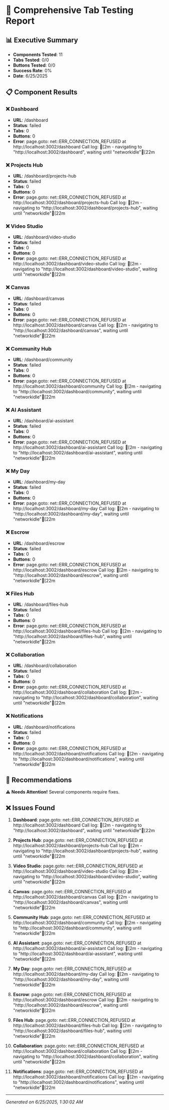 # 🎯 Comprehensive Tab Testing Report

## 📊 Executive Summary

- **Components Tested**: 11
- **Tabs Tested**: 0/0
- **Buttons Tested**: 0/0
- **Success Rate**: 0%
- **Date**: 6/25/2025

## 📋 Component Results

### ❌ Dashboard
- **URL**: /dashboard
- **Status**: failed
- **Tabs**: 0
- **Buttons**: 0
- **Error**: page.goto: net::ERR_CONNECTION_REFUSED at http://localhost:3002/dashboard
Call log:
[2m  - navigating to "http://localhost:3002/dashboard", waiting until "networkidle"[22m


### ❌ Projects Hub
- **URL**: /dashboard/projects-hub
- **Status**: failed
- **Tabs**: 0
- **Buttons**: 0
- **Error**: page.goto: net::ERR_CONNECTION_REFUSED at http://localhost:3002/dashboard/projects-hub
Call log:
[2m  - navigating to "http://localhost:3002/dashboard/projects-hub", waiting until "networkidle"[22m


### ❌ Video Studio
- **URL**: /dashboard/video-studio
- **Status**: failed
- **Tabs**: 0
- **Buttons**: 0
- **Error**: page.goto: net::ERR_CONNECTION_REFUSED at http://localhost:3002/dashboard/video-studio
Call log:
[2m  - navigating to "http://localhost:3002/dashboard/video-studio", waiting until "networkidle"[22m


### ❌ Canvas
- **URL**: /dashboard/canvas
- **Status**: failed
- **Tabs**: 0
- **Buttons**: 0
- **Error**: page.goto: net::ERR_CONNECTION_REFUSED at http://localhost:3002/dashboard/canvas
Call log:
[2m  - navigating to "http://localhost:3002/dashboard/canvas", waiting until "networkidle"[22m


### ❌ Community Hub
- **URL**: /dashboard/community
- **Status**: failed
- **Tabs**: 0
- **Buttons**: 0
- **Error**: page.goto: net::ERR_CONNECTION_REFUSED at http://localhost:3002/dashboard/community
Call log:
[2m  - navigating to "http://localhost:3002/dashboard/community", waiting until "networkidle"[22m


### ❌ AI Assistant
- **URL**: /dashboard/ai-assistant
- **Status**: failed
- **Tabs**: 0
- **Buttons**: 0
- **Error**: page.goto: net::ERR_CONNECTION_REFUSED at http://localhost:3002/dashboard/ai-assistant
Call log:
[2m  - navigating to "http://localhost:3002/dashboard/ai-assistant", waiting until "networkidle"[22m


### ❌ My Day
- **URL**: /dashboard/my-day
- **Status**: failed
- **Tabs**: 0
- **Buttons**: 0
- **Error**: page.goto: net::ERR_CONNECTION_REFUSED at http://localhost:3002/dashboard/my-day
Call log:
[2m  - navigating to "http://localhost:3002/dashboard/my-day", waiting until "networkidle"[22m


### ❌ Escrow
- **URL**: /dashboard/escrow
- **Status**: failed
- **Tabs**: 0
- **Buttons**: 0
- **Error**: page.goto: net::ERR_CONNECTION_REFUSED at http://localhost:3002/dashboard/escrow
Call log:
[2m  - navigating to "http://localhost:3002/dashboard/escrow", waiting until "networkidle"[22m


### ❌ Files Hub
- **URL**: /dashboard/files-hub
- **Status**: failed
- **Tabs**: 0
- **Buttons**: 0
- **Error**: page.goto: net::ERR_CONNECTION_REFUSED at http://localhost:3002/dashboard/files-hub
Call log:
[2m  - navigating to "http://localhost:3002/dashboard/files-hub", waiting until "networkidle"[22m


### ❌ Collaboration
- **URL**: /dashboard/collaboration
- **Status**: failed
- **Tabs**: 0
- **Buttons**: 0
- **Error**: page.goto: net::ERR_CONNECTION_REFUSED at http://localhost:3002/dashboard/collaboration
Call log:
[2m  - navigating to "http://localhost:3002/dashboard/collaboration", waiting until "networkidle"[22m


### ❌ Notifications
- **URL**: /dashboard/notifications
- **Status**: failed
- **Tabs**: 0
- **Buttons**: 0
- **Error**: page.goto: net::ERR_CONNECTION_REFUSED at http://localhost:3002/dashboard/notifications
Call log:
[2m  - navigating to "http://localhost:3002/dashboard/notifications", waiting until "networkidle"[22m



## 🔧 Recommendations

⚠️ **Needs Attention!** Several components require fixes.


## ❌ Issues Found

1. **Dashboard**: page.goto: net::ERR_CONNECTION_REFUSED at http://localhost:3002/dashboard
Call log:
[2m  - navigating to "http://localhost:3002/dashboard", waiting until "networkidle"[22m

2. **Projects Hub**: page.goto: net::ERR_CONNECTION_REFUSED at http://localhost:3002/dashboard/projects-hub
Call log:
[2m  - navigating to "http://localhost:3002/dashboard/projects-hub", waiting until "networkidle"[22m

3. **Video Studio**: page.goto: net::ERR_CONNECTION_REFUSED at http://localhost:3002/dashboard/video-studio
Call log:
[2m  - navigating to "http://localhost:3002/dashboard/video-studio", waiting until "networkidle"[22m

4. **Canvas**: page.goto: net::ERR_CONNECTION_REFUSED at http://localhost:3002/dashboard/canvas
Call log:
[2m  - navigating to "http://localhost:3002/dashboard/canvas", waiting until "networkidle"[22m

5. **Community Hub**: page.goto: net::ERR_CONNECTION_REFUSED at http://localhost:3002/dashboard/community
Call log:
[2m  - navigating to "http://localhost:3002/dashboard/community", waiting until "networkidle"[22m

6. **AI Assistant**: page.goto: net::ERR_CONNECTION_REFUSED at http://localhost:3002/dashboard/ai-assistant
Call log:
[2m  - navigating to "http://localhost:3002/dashboard/ai-assistant", waiting until "networkidle"[22m

7. **My Day**: page.goto: net::ERR_CONNECTION_REFUSED at http://localhost:3002/dashboard/my-day
Call log:
[2m  - navigating to "http://localhost:3002/dashboard/my-day", waiting until "networkidle"[22m

8. **Escrow**: page.goto: net::ERR_CONNECTION_REFUSED at http://localhost:3002/dashboard/escrow
Call log:
[2m  - navigating to "http://localhost:3002/dashboard/escrow", waiting until "networkidle"[22m

9. **Files Hub**: page.goto: net::ERR_CONNECTION_REFUSED at http://localhost:3002/dashboard/files-hub
Call log:
[2m  - navigating to "http://localhost:3002/dashboard/files-hub", waiting until "networkidle"[22m

10. **Collaboration**: page.goto: net::ERR_CONNECTION_REFUSED at http://localhost:3002/dashboard/collaboration
Call log:
[2m  - navigating to "http://localhost:3002/dashboard/collaboration", waiting until "networkidle"[22m

11. **Notifications**: page.goto: net::ERR_CONNECTION_REFUSED at http://localhost:3002/dashboard/notifications
Call log:
[2m  - navigating to "http://localhost:3002/dashboard/notifications", waiting until "networkidle"[22m



---
*Generated on 6/25/2025, 1:30:02 AM*
